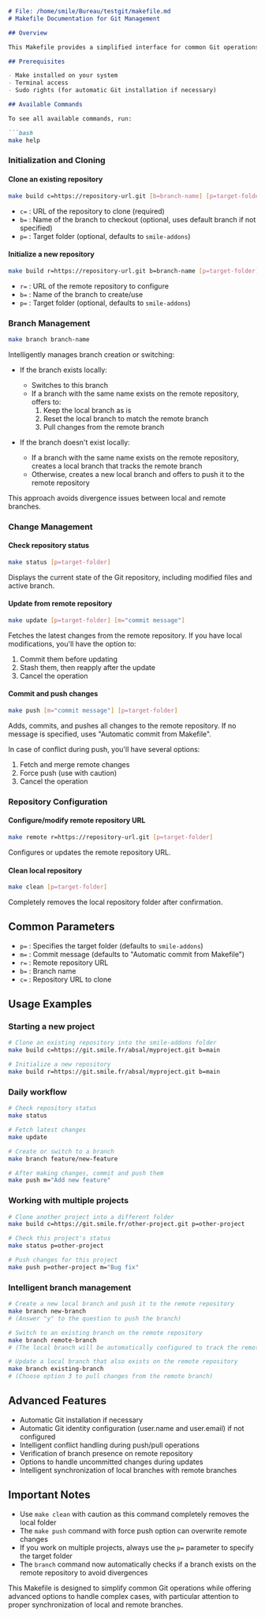 ```markdown
# File: /home/smile/Bureau/testgit/makefile.md
# Makefile Documentation for Git Management

## Overview

This Makefile provides a simplified interface for common Git operations, allowing easy management of a Git repository without having to memorize complex Git commands. It is particularly useful for Odoo projects, with a default configuration targeting a folder named `smile-addons`.

## Prerequisites

- Make installed on your system
- Terminal access
- Sudo rights (for automatic Git installation if necessary)

## Available Commands

To see all available commands, run:

```bash
make help
```

### Initialization and Cloning

#### Clone an existing repository

```bash
make build c=https://repository-url.git [b=branch-name] [p=target-folder]
```

- `c=` : URL of the repository to clone (required)
- `b=` : Name of the branch to checkout (optional, uses default branch if not specified)
- `p=` : Target folder (optional, defaults to `smile-addons`)

#### Initialize a new repository

```bash
make build r=https://repository-url.git b=branch-name [p=target-folder]
```

- `r=` : URL of the remote repository to configure
- `b=` : Name of the branch to create/use
- `p=` : Target folder (optional, defaults to `smile-addons`)

### Branch Management

```bash
make branch branch-name
```

Intelligently manages branch creation or switching:

- If the branch exists locally:
  - Switches to this branch
  - If a branch with the same name exists on the remote repository, offers to:
    1. Keep the local branch as is
    2. Reset the local branch to match the remote branch
    3. Pull changes from the remote branch

- If the branch doesn't exist locally:
  - If a branch with the same name exists on the remote repository, creates a local branch that tracks the remote branch
  - Otherwise, creates a new local branch and offers to push it to the remote repository

This approach avoids divergence issues between local and remote branches.

### Change Management

#### Check repository status

```bash
make status [p=target-folder]
```

Displays the current state of the Git repository, including modified files and active branch.

#### Update from remote repository

```bash
make update [p=target-folder] [m="commit message"]
```

Fetches the latest changes from the remote repository. If you have local modifications, you'll have the option to:
1. Commit them before updating
2. Stash them, then reapply after the update
3. Cancel the operation

#### Commit and push changes

```bash
make push [m="commit message"] [p=target-folder]
```

Adds, commits, and pushes all changes to the remote repository. If no message is specified, uses "Automatic commit from Makefile".

In case of conflict during push, you'll have several options:
1. Fetch and merge remote changes
2. Force push (use with caution)
3. Cancel the operation

### Repository Configuration

#### Configure/modify remote repository URL

```bash
make remote r=https://repository-url.git [p=target-folder]
```

Configures or updates the remote repository URL.

#### Clean local repository

```bash
make clean [p=target-folder]
```

Completely removes the local repository folder after confirmation.

## Common Parameters

- `p=` : Specifies the target folder (defaults to `smile-addons`)
- `m=` : Commit message (defaults to "Automatic commit from Makefile")
- `r=` : Remote repository URL
- `b=` : Branch name
- `c=` : Repository URL to clone

## Usage Examples

### Starting a new project

```bash
# Clone an existing repository into the smile-addons folder
make build c=https://git.smile.fr/absal/myproject.git b=main

# Initialize a new repository
make build r=https://git.smile.fr/absal/myproject.git b=main
```

### Daily workflow

```bash
# Check repository status
make status

# Fetch latest changes
make update

# Create or switch to a branch
make branch feature/new-feature

# After making changes, commit and push them
make push m="Add new feature"
```

### Working with multiple projects

```bash
# Clone another project into a different folder
make build c=https://git.smile.fr/other-project.git p=other-project

# Check this project's status
make status p=other-project

# Push changes for this project
make push p=other-project m="Bug fix"
```

### Intelligent branch management

```bash
# Create a new local branch and push it to the remote repository
make branch new-branch
# (Answer "y" to the question to push the branch)

# Switch to an existing branch on the remote repository
make branch remote-branch
# (The local branch will be automatically configured to track the remote branch)

# Update a local branch that also exists on the remote repository
make branch existing-branch
# (Choose option 3 to pull changes from the remote branch)
```

## Advanced Features

- Automatic Git installation if necessary
- Automatic Git identity configuration (user.name and user.email) if not configured
- Intelligent conflict handling during push/pull operations
- Verification of branch presence on remote repository
- Options to handle uncommitted changes during updates
- Intelligent synchronization of local branches with remote branches

## Important Notes

- Use `make clean` with caution as this command completely removes the local folder
- The `make push` command with force push option can overwrite remote changes
- If you work on multiple projects, always use the `p=` parameter to specify the target folder
- The `branch` command now automatically checks if a branch exists on the remote repository to avoid divergences

This Makefile is designed to simplify common Git operations while offering advanced options to handle complex cases, with particular attention to proper synchronization of local and remote branches.
```
